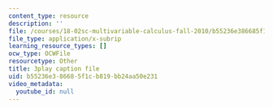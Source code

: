 ```yaml
---
content_type: resource
description: ''
file: /courses/18-02sc-multivariable-calculus-fall-2010/b55236e386685f1cb819bb24aa50e231_QHaAoQQy07I.vtt
file_type: application/x-subrip
learning_resource_types: []
ocw_type: OCWFile
resourcetype: Other
title: 3play caption file
uid: b55236e3-8668-5f1c-b819-bb24aa50e231
video_metadata:
  youtube_id: null
---
```

